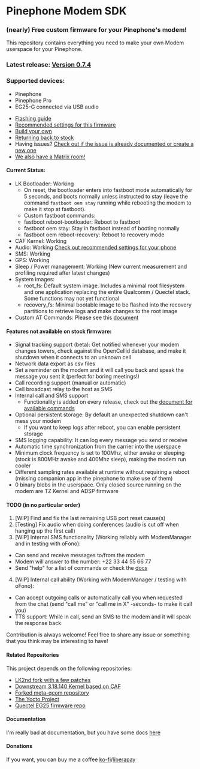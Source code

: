 # Pinephone Modem SDK

### (nearly) Free custom firmware for your Pinephone's modem!

This repository contains everything you need to make your own Modem userspace for your Pinephone.

### Latest release: [Version 0.7.4](https://github.com/Biktorgj/pinephone_modem_sdk/releases/latest)

### Supported devices:
* Pinephone
* Pinephone Pro
* EG25-G connected via USB audio

- [Flashing guide](./docs/FLASHING.md)
- [Recommended settings for this firmware](./docs/SETTINGS.md)
- [Build your own](./docs/HOWTO.md)
- [Returning back to stock](./docs/RECOVERY.md)
- Having issues? [Check out if the issue is already documented or create a new one](https://github.com/Biktorgj/pinephone_modem_sdk/issues)
- [We also have a Matrix room!](https://matrix.to/#/#pinephone_modem_sdk-issue-9:matrix.org)


#### Current Status:
* LK Bootloader: Working
  * On reset, the bootloader enters into fastboot mode automatically for 5 seconds, and boots normally unless instructed to stay (leave the command `fastboot oem stay` running while rebooting the modem to make it stop at fastboot).
   * Custom fastboot commands:
    * fastboot reboot-bootloader: Reboot to fastboot
    * fastboot oem stay: Stay in fastboot instead of booting normally
    * fastboot oem reboot-recovery: Reboot to recovery mode
* CAF Kernel: Working
* Audio: Working [Check out recommended settings for your phone](./docs/SETTINGS.md)
* SMS: Working
* GPS: Working
* Sleep / Power management: Working (New current measurement and profiling required after latest changes)
* System images:
  * root_fs: Default system image. Includes a minimal root filesystem and one application replacing the entire Qualcomm / Quectel stack. Some functions may not yet functional
  * recovery_fs: Minimal bootable image to be flashed into the recovery partitions to retrieve logs and make changes to the root image
* Custom AT Commands: Please see this [document](./docs/AT_INTERFACE.md#custom-commands-in-this-firmware)

#### Features not available on stock firmware:
 * Signal tracking support (beta): Get notified whenever your modem changes towers, check against the OpenCellid database, and make it shutdown when it connects to an unknown cell
 * Network data export as csv files
 * Set a reminder on the modem and it will call you back and speak the message you sent it (perfect for boring meetings!)
 * Call recording support (manual or automatic)
 * Cell broadcast relay to the host as SMS
 * Internal call and SMS support
   * Functionality is added on every release, check out the [document for available commands](./docs/SMS_INTERFACE.md)
 * Optional persistent storage: By default an unexpected shutdown can't mess your modem
   * If you want to keep logs after reboot, you can enable persistent storage
 * SMS logging capability: It can log every message you send or receive
 * Automatic time synchronization from the carrier into the userspace
 * Minimum clock frequency is set to 100Mhz, either awake or sleeping (stock is 800MHz awake and 400Mhz sleep), making the modem run cooler
 * Different sampling rates available at runtime without requiring a reboot (missing companion app in the pinephone to make use of them)
 * 0 binary blobs in the userspace. Only closed source running on the modem are TZ Kernel and ADSP firmware

#### TODO (in no particular order)
1. [WIP] Find and fix the last remaining USB port reset cause(s)
2. [Testing] Fix audio when doing conferences (audio is cut off when hanging up the first call)
3. [WIP] Internal SMS functionality (Working reliably with ModemManager and in testing with oFono):
  - Can send and receive messages to/from the modem
  - Modem will answer to the number: +22 33 44 55 66 77
  - Send "help" for a list of commands or check the [docs](./docs/SMS_INTERFACE.md)
4. [WIP] Internal call ability (Working with ModemManager / testing with oFono):
  - Can accept outgoing calls or automatically call you when requested from the chat (send "call me" or "call me in X" -seconds- to make it call you)
  - TTS support: While in call, send an SMS to the modem and it will speak the response back

 Contribution is always welcome! Feel free to share any issue or something that you think may be interesting to have!

#### Related Repositories
This project depends on the following repositories:
* [LK2nd fork with a few patches](https://github.com/Biktorgj/lk2nd)
* [Downstream 3.18.140 Kernel based on CAF](https://github.com/Biktorgj/quectel_eg25_kernel)
* [Forked meta-qcom repository](https://github.com/Biktorgj/meta-qcom)
* [The Yocto Project](https://yoctoproject.org)
* [Quectel EG25 firmware repo](https://github.com/Biktorgj/quectel_eg25_recovery)

#### Documentation
I'm really bad at documentation, but you have some docs [here](./docs)

#### Donations
If you want, you can buy me a coffee [ko-fi](https://ko-fi.com/biktorgj)/[liberapay](https://liberapay.com/biktorgj/donate)
